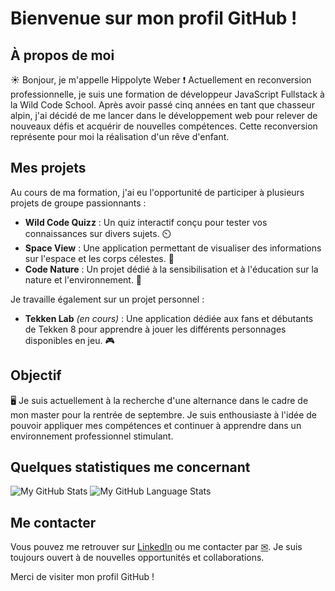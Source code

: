 # Bienvenue sur mon profil GitHub !

## À propos de moi

☀ Bonjour, je m'appelle Hippolyte Weber ❗ Actuellement en reconversion professionnelle, je suis une formation de développeur JavaScript Fullstack à la Wild Code School. Après avoir passé cinq années en tant que chasseur alpin, j'ai décidé de me lancer dans le développement web pour relever de nouveaux défis et acquérir de nouvelles compétences. Cette reconversion représente pour moi la réalisation d'un rêve d'enfant.

## Mes projets

Au cours de ma formation, j'ai eu l'opportunité de participer à plusieurs projets de groupe passionnants :

- **Wild Code Quizz** : Un quiz interactif conçu pour tester vos connaissances sur divers sujets. ⏲️
- **Space View** : Une application permettant de visualiser des informations sur l'espace et les corps célestes. 👾
- **Code Nature** : Un projet dédié à la sensibilisation et à l'éducation sur la nature et l'environnement. 🌳

Je travaille également sur un projet personnel :

- **Tekken Lab** *(en cours)* : Une application dédiée aux fans et débutants de Tekken 8 pour apprendre à jouer les différents personnages disponibles en jeu. 🎮

## Objectif

🖥️ Je suis actuellement à la recherche d'une alternance dans le cadre de mon master pour la rentrée de septembre. Je suis enthousiaste à l'idée de pouvoir appliquer mes compétences et continuer à apprendre dans un environnement professionnel stimulant.

## Quelques statistiques me concernant

![My GitHub Stats](https://github-readme-stats.vercel.app/api/?username=HippolyteWeber&count_private=true&theme=tokyonight&showicons=true)
![My GitHub Language Stats](https://github-readme-stats.vercel.app/api/top-langs/?username=HippolyteWeber&langs_count=5&theme=tokyonight)



## Me contacter

Vous pouvez me retrouver sur [LinkedIn](https://www.linkedin.com/in/hippolyteweber/) ou me contacter par [✉](mailto:hippolyte.weber@gmail.com). Je suis toujours ouvert à de nouvelles opportunités et collaborations.

Merci de visiter mon profil GitHub !


